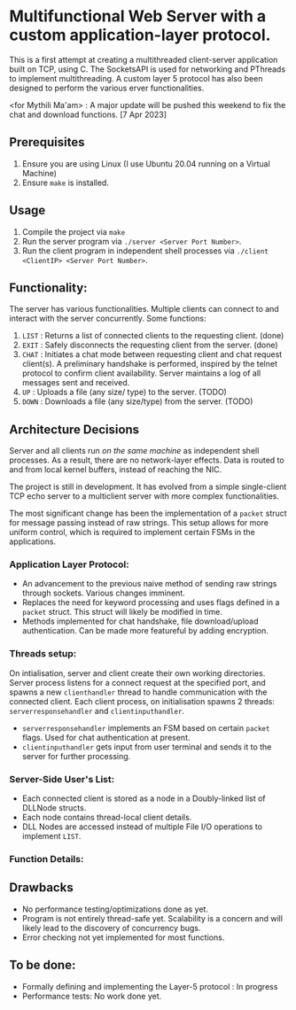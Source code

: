# Multifunctional Web Server with a custom application-layer protocol.

This is a first attempt at creating a multithreaded client-server application built on TCP, using C. The SocketsAPI is used for networking and PThreads to implement multithreading. A custom layer 5 protocol has also been designed to perform the various erver functionalities.

<for Mythili Ma'am> : A major update will be pushed this weekend to fix the chat and download functions. [7 Apr 2023]

## Prerequisites
1. Ensure you are using Linux (I use Ubuntu 20.04 running on a Virtual Machine)
2. Ensure ```make``` is installed.

## Usage
1. Compile the project via ```make```
2. Run the server program via ```./server <Server Port Number>```.
3. Run the client program in independent shell processes via ```./client <ClientIP> <Server Port Number>```.

## Functionality:
The server has various functionalities. Multiple clients can connect to and interact with the server concurrently. 
Some functions:
1. ```LIST``` : Returns a list of connected clients to the requesting client. (done)
2. ```EXIT``` : Safely disconnects the requesting client from the server. (done)
3. ```CHAT``` : Initiates a chat mode between requesting client and chat request client(s). A preliminary handshake is performed, inspired by the telnet protocol to confirm client availability. 
Server maintains a log of all messages sent and received. 
4. ```UP```   : Uploads a file (any size/ type) to the server. (TODO)
5. ```DOWN``` : Downloads a file (any size/type) from the server. (TODO)

## Architecture Decisions
Server and all clients run _on the same machine_ as independent shell processes. As a result, there are no network-layer effects. Data is routed to and from local kernel buffers, instead of reaching the NIC.

The project is still in development. It has evolved from a simple single-client TCP echo server to a multiclient server with more complex functionalities. 

The most significant change has been the implementation of a ```packet``` struct for message passing instead of raw strings. This setup allows for more uniform control, which is required to implement certain FSMs in the applications.


### Application Layer Protocol:
- An advancement to the previous naive method of sending raw strings through sockets. Various changes imminent.
- Replaces the need for keyword processing and uses flags defined in a  ```packet``` struct. This struct will likely be modified in time.
- Methods implemented for chat handshake, file download/upload authentication. Can be made more featureful by adding encryption.

### Threads setup:

On intialisation, server and client create their own working directories. 
Server process listens for a connect request at the specified port, and spawns a new ```clienthandler``` thread to handle communication with the connected client.
Each client process, on initialisation spawns 2 threads: ```serverresponsehandler``` and ```clientinputhandler```. 
- ```serverresponsehandler``` implements an FSM based on certain ```packet``` flags. Used for chat authentication at present.
- ```clientinputhandler``` gets input from user terminal and sends it to the server for further processing.

### Server-Side User's List:
 - Each connected client is stored as a node in a Doubly-linked list of DLLNode structs.
 - Each node contains thread-local client details.
 - DLL Nodes are accessed instead of multiple File I/O operations to implement ```LIST```.


### Function Details:


## Drawbacks
- No performance testing/optimizations done as yet. 
- Program is not entirely thread-safe yet. Scalability is a concern and will likely lead to the discovery of concurrency bugs.
- Error checking not yet implemented for most functions.




## To be done:
- Formally defining and implementing the Layer-5 protocol : In progress 
- Performance tests: No work done yet.

